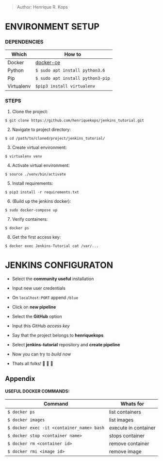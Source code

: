 > Author: Henrique R. Kops

# ENVIRONMENT SETUP

### DEPENDENCIES

Which | How to
------|-------
Docker |  [docker-ce](https://docs.docker.com/install/linux/docker-ce/ubuntu/)
Python | `$ sudo apt install python3.6`
Pip | `$ sudo apt install python3-pip`
Virtualenv | `$pip3 install virtualenv`

### STEPS

1. Clone the project:
```
$ git clone https://github.com/henriquekops/jenkins_tutorial.git
```

2. Navigate to project directory:
```
$ cd /path/to/cloned/project/jenkins_tutorial/
```

3. Create virtual environment:
```
$ virtualenv venv
```

4. Activate virtual environment:
```
$ source ./venv/bin/activate
```

5. Install requirements:
```
$ pip3 install -r requirements.txt
```

6. (Build up the jenkins docker):
```
$ sudo docker-compose up
```

7. Verify containers:
```
$ docker ps
```

8. Get the first access key:
```
$ docker exec Jenkins-Tutorial cat /var/...
```


# JENKINS CONFIGURATON

- Select the **community useful** installation

- Input new user credentials

- On `localhost:PORT` append `/blue`

- Click on **new pipeline**

- Select the **GitHub** option

- Input this GitHub _access key_

- Say that the project belongs to **henriquekops**

- Select **jenkins-tutorial** repository and **create pipeline**

- Now you can try to _build now_

- Thats all folks! :whale: :necktie: :snake:


## Appendix

#### USEFUL DOCKER COMMANDS:
Command | Whats for
--------|----------
`$ docker ps` | list containers
`$ docker images` | list images
`$ docker exec -it <container_name> bash` | execute in container
`$ docker stop <container name>` | stops container
`$ docker rm <container id>` | remove container
`$ docker rmi <image id>` | remove image

